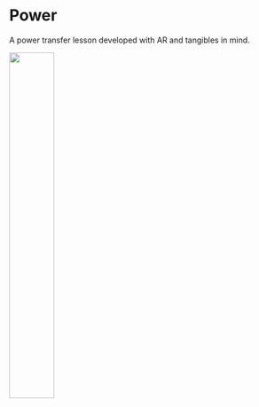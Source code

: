 # Power
A power transfer lesson developed with AR and tangibles in mind.

<img src="turbine.gif" width="40%">
